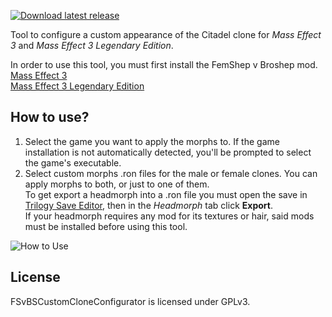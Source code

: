 [![Download latest release](https://github.com/Exkywor/FSvBSCustomCloneUtility/blob/master/FSvBSCustomCloneUtility/resources/images/logo.png)](https://github.com/Exkywor/FSvBSCustomCloneUtility/releases/latest)

Tool to configure a custom appearance of the Citadel clone for _Mass Effect 3_ and _Mass Effect 3 Legendary Edition_.  

In order to use this tool, you must first install the FemShep v Broshep mod.  
[Mass Effect 3](https://www.nexusmods.com/masseffect3/mods/975)  
[Mass Effect 3 Legendary Edition](https://www.nexusmods.com/masseffectlegendaryedition/mods/850)

## How to use?
1. Select the game you want to apply the morphs to. If the game installation is not automatically detected, you'll be prompted to select the game's executable.  
2. Select custom morphs .ron files for the male or female clones. You can apply morphs to both, or just to one of them.  
To get export a headmorph into a .ron file you must open the save in [Trilogy Save Editor](https://www.nexusmods.com/masseffectlegendaryedition/mods/20), then in the _Headmorph_ tab click **Export**.  
If your headmorph requires any mod for its textures or hair, said mods must be installed before using this tool.
  
![How to Use](https://github.com/Exkywor/FSvBSCustomCloneUtility/blob/master/FSvBSCustomCloneUtility/resources/images/how_to_use.png)

## License
FSvBSCustomCloneConfigurator is licensed under GPLv3.
